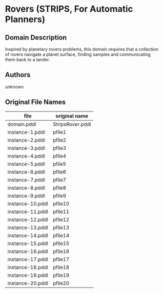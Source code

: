 # Rovers (STRIPS, For Automatic Planners)

## Domain Description

Inspired by planetary rovers problems, this domain requires that a collection of rovers navigate a planet surface, finding samples and communicating them back to a lander.

## Authors

*unknown*

## Original File Names

| file             | original name    |
|------------------|------------------|
| domain.pddl      | StripsRover.pddl |
| instance-1.pddl  | pfile1           |
| instance-2.pddl  | pfile2           |
| instance-3.pddl  | pfile3           |
| instance-4.pddl  | pfile4           |
| instance-5.pddl  | pfile5           |
| instance-6.pddl  | pfile6           |
| instance-7.pddl  | pfile7           |
| instance-8.pddl  | pfile8           |
| instance-9.pddl  | pfile9           |
| instance-10.pddl | pfile10          |
| instance-11.pddl | pfile11          |
| instance-12.pddl | pfile12          |
| instance-13.pddl | pfile13          |
| instance-14.pddl | pfile14          |
| instance-15.pddl | pfile15          |
| instance-16.pddl | pfile16          |
| instance-17.pddl | pfile17          |
| instance-18.pddl | pfile18          |
| instance-19.pddl | pfile19          |
| instance-20.pddl | pfile20          |
